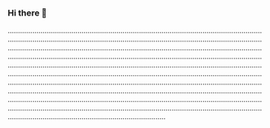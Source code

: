 ### Hi there 👋

.....................................................................................................................................................................................................................................................................................................................................................................................................................................................................................................................................................................................................................................................................................................................................................................................................................................................................................................................................................................................................................................................................................................................................................................................................................................................................................................................................................................